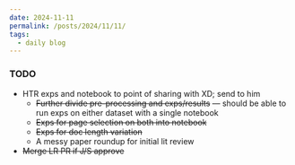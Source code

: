 ```yaml
---
date: 2024-11-11
permalink: /posts/2024/11/11/
tags:
  - daily blog
---
```


### TODO
- HTR exps and notebook to point of sharing with XD; send to him
  - ~~Further divide pre-processing and exps/results~~ — should be able to run exps on either dataset with a single notebook
  - ~~Exps for page selection on both into notebook~~
  - ~~Exps for doc length variation~~
  - A messy paper roundup for initial lit review
- ~~Merge LR PR if J/S approve~~

